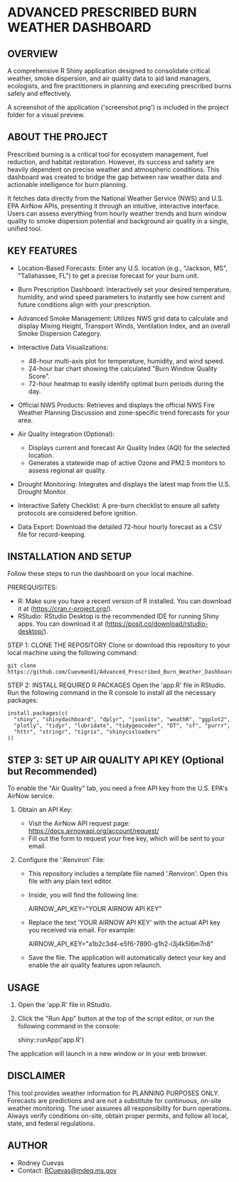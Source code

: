 
ADVANCED PRESCRIBED BURN WEATHER DASHBOARD
======================================


OVERVIEW
--------
A comprehensive R Shiny application designed to consolidate critical weather, smoke dispersion, and air quality data to aid land managers, ecologists, and fire practitioners in planning and executing prescribed burns safely and effectively.

A screenshot of the application ('screenshot.png') is included in the project folder for a visual preview.


ABOUT THE PROJECT
-----------------
Prescribed burning is a critical tool for ecosystem management, fuel reduction, and habitat restoration. However, its success and safety are heavily dependent on precise weather and atmospheric conditions. This dashboard was created to bridge the gap between raw weather data and actionable intelligence for burn planning.

It fetches data directly from the National Weather Service (NWS) and U.S. EPA AirNow APIs, presenting it through an intuitive, interactive interface. Users can assess everything from hourly weather trends and burn window quality to smoke dispersion potential and background air quality in a single, unified tool.


KEY FEATURES
------------
- Location-Based Forecasts: Enter any U.S. location (e.g., "Jackson, MS", "Tallahassee, FL") to get a precise forecast for your burn unit.

- Burn Prescription Dashboard: Interactively set your desired temperature, humidity, and wind speed parameters to instantly see how current and future conditions align with your prescription.

- Advanced Smoke Management: Utilizes NWS grid data to calculate and display Mixing Height, Transport Winds, Ventilation Index, and an overall Smoke Dispersion Category.

- Interactive Data Visualizations:
    - 48-hour multi-axis plot for temperature, humidity, and wind speed.
    - 24-hour bar chart showing the calculated "Burn Window Quality Score".
    - 72-hour heatmap to easily identify optimal burn periods during the day.

- Official NWS Products: Retrieves and displays the official NWS Fire Weather Planning Discussion and zone-specific trend forecasts for your area.

- Air Quality Integration (Optional):
    - Displays current and forecast Air Quality Index (AQI) for the selected location.
    - Generates a statewide map of active Ozone and PM2.5 monitors to assess regional air quality.

- Drought Monitoring: Integrates and displays the latest map from the U.S. Drought Monitor.

- Interactive Safety Checklist: A pre-burn checklist to ensure all safety protocols are considered before ignition.

- Data Export: Download the detailed 72-hour hourly forecast as a CSV file for record-keeping.


INSTALLATION AND SETUP
----------------------

Follow these steps to run the dashboard on your local machine.

PREREQUISITES:
- R: Make sure you have a recent version of R installed. You can download it at (https://cran.r-project.org/).
- RStudio: RStudio Desktop is the recommended IDE for running Shiny apps. You can download it at (https://posit.co/download/rstudio-desktop/).

STEP 1: CLONE THE REPOSITORY
Clone or download this repository to your local machine using the following command:

    git clone https://github.com/Cuevman81/Advanced_Prescribed_Burn_Weather_Dashboard.git

STEP 2: INSTALL REQUIRED R PACKAGES
Open the 'app.R' file in RStudio. Run the following command in the R console to install all the necessary packages:

    install.packages(c(
      "shiny", "shinydashboard", "dplyr", "jsonlite", "weathR", "ggplot2", 
      "plotly", "tidyr", "lubridate", "tidygeocoder", "DT", "sf", "purrr", 
      "httr", "stringr", "tigris", "shinycssloaders"
    ))

STEP 3: SET UP AIR QUALITY API KEY (Optional but Recommended)
------------------------------------------------------------
To enable the "Air Quality" tab, you need a free API key from the U.S. EPA's AirNow service.

1. Obtain an API Key:
   - Visit the AirNow API request page: https://docs.airnowapi.org/account/request/
   - Fill out the form to request your free key, which will be sent to your email.

2. Configure the '.Renviron' File:
   - This repository includes a template file named '.Renviron'. Open this file with any plain text editor.
   - Inside, you will find the following line:

        AIRNOW_API_KEY="YOUR AIRNOW API KEY"

   - Replace the text 'YOUR AIRNOW API KEY' with the actual API key you received via email. For example:
   
        AIRNOW_API_KEY="a1b2c3d4-e5f6-7890-g1h2-i3j4k5l6m7n8"
        
   - Save the file. The application will automatically detect your key and enable the air quality features upon relaunch.

USAGE
-----
1. Open the 'app.R' file in RStudio.
2. Click the "Run App" button at the top of the script editor, or run the following command in the console:

    shiny::runApp('app.R')

The application will launch in a new window or in your web browser.


DISCLAIMER
----------
This tool provides weather information for PLANNING PURPOSES ONLY. Forecasts are predictions and are not a substitute for continuous, on-site weather monitoring. The user assumes all responsibility for burn operations. Always verify conditions on-site, obtain proper permits, and follow all local, state, and federal regulations.


AUTHOR
------
- Rodney Cuevas
- Contact: RCuevas@mdeq.ms.gov
